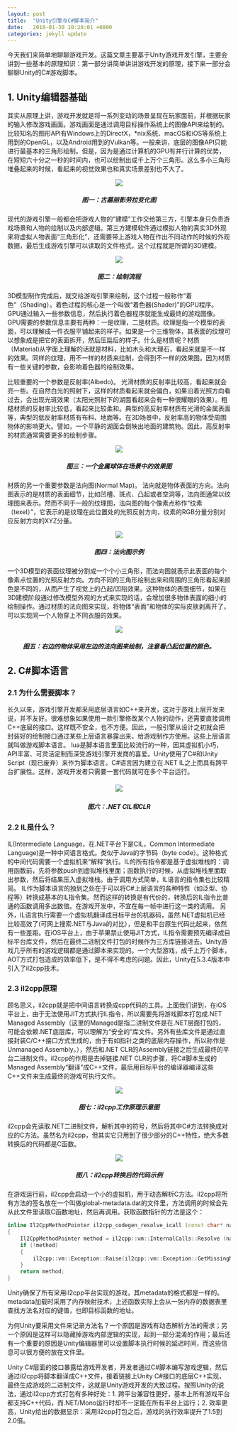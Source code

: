 ```yaml
---
layout: post
title:  "Unity引擎与C#脚本简介"
date:   2018-01-30 10:28:01 +0800
categories: jekyll update
---
```

今天我们来简单地聊聊游戏开发。这篇文章主要基于Unity游戏开发引擎，主要会讲到一些基本的原理知识：第一部分讲简单讲讲游戏开发的原理，接下来一部分会聊聊Unity的C#游戏脚本。
## 1. Unity编辑器基础
其实从原理上讲，游戏开发就是将一系列变动的场景呈现在玩家面前，并根据玩家的输入修改游戏画面。游戏画面是通过调用目标操作系统上的图像API来绘制的。比较知名的图形API有Windows上的DirectX，*nix系统、macOS和iOS等系统上用到的OpenGL，以及Android用到的Vulkan等。一般来讲，底层的图像API只能进行最基本的三角形绘制。但是，因为是通过计算机的GPU有并行计算的优势，在短短六十分之一秒的时间内，也可以绘制出成千上万个三角形。这么多小三角形堆叠起来的时候，看起来的视觉效果也和真实场景差别也不大了。

<p align="center">
<img src="/assets/image/2018-1-30-unity_engine_and_csharp_script/pic_1.png">
</p>

<h5 align="center">
图一：古墓丽影劳拉变化图
</h5>

现代的游戏引擎一般都会把游戏人物的“建模”工作交给第三方，引擎本身只负责游戏场景和人物的绘制以及内部逻辑。第三方建模软件通过模拟人物的真实3D外观来将虚拟人物表面“三角形化”，还需要带上游戏人物在作出不同动作的时候的外观数据，最后生成游戏引擎可以读取的文件格式，这个过程就是所谓的3D建模。
<p align="center">
<img src="/assets/image/2018-1-30-unity_engine_and_csharp_script/pic_2.png">
</p>

<h5 align="center">
图二：绘制流程
</h5>

3D模型制作完成后，就交给游戏引擎来绘制，这个过程一般称作“着色”（Shading）。着色过程的核心是一个叫做“着色器(Shader)”的GPU程序。GPU通过输入一些参数信息，然后执行着色器程序就能生成最终的游戏图像。GPU需要的参数信息主要有两种：一是纹理，二是材质。纹理是指一个模型的表面，可以理解成一件衣服平铺起来的样子。如果是一个三维物体，其表面的纹理可以想象成是把它的表面拆开，然后压扁后的样子。什么是材质呢？材质（Material)从字面上理解的话就是材料，比如木头和大理石，看起来就是不一样的效果。同样的纹理，用不一样的材质来绘制，会得到不一样的效果图。因为材质有一些关键的参数，会影响着色器的绘制效果。

比较重要的一个参数是反射率(Albedo)。
光滑材质的反射率比较高，看起来就会亮一些。在自然白光的照射下，这样的材质看起来就会偏白，如果沿着光照方向看过去，会出现光斑效果（太阳光照射下的湖面看起来会有一种很耀眼的效果）。粗糙材质的反射率比较低，看起来比较柔和。典型的高反射率材质有光滑的金属表面等，典型的低反射率材质有布料、地面等。在3D场景中，反射率高的物体受周围物体的影响更大。譬如，一个平静的湖面会倒映出地面的建筑物。因此，高反射率的材质通常需要更多的绘制步骤。
<p align="center">
<img src="/assets/image/2018-1-30-unity_engine_and_csharp_script/pic_3.png">
</p>

<h5 align="center">
图三：一个金属球体在场景中的效果图
</h5>

材质的另一个重要参数是法向图(Normal Map)。
法向就是物体表面的方向。法向图表示的是材质的表面细节，比如凹槽、斑点、凸起或者空洞等，法向图通常以纹理图来表示。然而不同于一般的纹理图，法向图的每个像素点称作“纹素（texel）”，它表示的是纹理在此位置处的光照反射方向，纹素的RGB分量分别对应反射方向的XYZ分量。
<p align="center">
<img src="/assets/image/2018-1-30-unity_engine_and_csharp_script/pic_4.png">
</p>

<h5 align="center">
图四：法向图示例
</h5>

一个3D模型的表面纹理被分割成一个个小三角形，而法向图就表示此表面的每个像素点位置的光照反射方向。方向不同的三角形绘制出来和周围的三角形看起来颜色是不同的，从而产生了视觉上的凸起/凹陷效果。这种物体的表面细节，如果在3D建模阶段通过修改模型外观的方式来实现的话，会增加很多物体表面的细小的绘制操作。通过材质的法向图来实现，将物体“表面”和物体的实际皮肤剥离开了，可以实现同一个人物穿上不同衣服的效果。
<p align="center">
<img src="/assets/image/2018-1-30-unity_engine_and_csharp_script/pic_5.png">
</p>

<h5 align="center">
图五：右边的物体采用左边的法向图来绘制，注意看凸起位置的颜色。
</h5>

##  2. C#脚本语言
### 2.1 为什么需要脚本？
长久以来，游戏引擎开发都采用底层语言如C++来开发，这对于游戏上层开发来说，并不友好。很难想象如果使用一款引擎修改某个人物的动作，还需要直接调用C++底层的接口。这样既不安全，也不方便。因此，一般引擎从设计之初就会把封装好的绘制接口通过某些上层语言暴露出来，给游戏制作方使用。这些上层语言就叫做游戏脚本语言。
lua是脚本语言里面比较流行的一种，因其虚拟机小巧，API丰富、可灵活定制而深受游戏引擎开发商的喜爱。Unity使用了C#和Unity Script（现已废弃）来作为脚本语言。C#语言因为建立在.NET IL之上而具有跨平台扩展性。这样，游戏开发者只需要一套代码就可在多个平台运行。
<h5 align="center">
<img src="/assets/image/2018-1-30-unity_engine_and_csharp_script/pic_6.png">
</h5>

<h5 align="center">
图六：.NET CIL和CLR
</h5>

### 2.2 IL是什么？

IL(Intermediate Language，在.NET平台下是CIL，Common Intermediate Language)是一种中间语言格式。类似于Java的字节码（byte code）。这种格式的中间代码需要一个虚拟机来“解释”执行。IL的所有指令都是基于虚拟堆栈的：调用函数前，先将参数push到虚拟堆栈里面；函数执行的时候，从虚拟堆栈里面取出参数，然后将结果压入虚拟堆栈。由于调用方式简单，IL语言的指令集也比较精简。
IL作为脚本语言的独到之处在于可以将C#上层语言的各种特性（如泛型、协程等）转换成基本的IL指令集。然而这样的转换是有代价的，转换后的IL指令比普通的函数调用多出数倍。在游戏开发中，不宜在每一帧中进行这一类的调用。
另外，IL语言执行需要一个虚拟机翻译成目标平台的机器码，虽然.NET虚拟机已经比较高效了(可网上搜索.NET与Java的对比），但是和平台原生代码比起来，依然有一些差距。在iOS平台上，由于苹果禁止使用JIT方式，IL指令需要预先编译成目标平台库文件，然后在最终二进制文件打包的时候作为三方库链接进去。Unity游戏几乎所有的游戏逻辑都是通过脚本来实现的。一个大型游戏，成千上万个脚本，AOT方式打包造成的效率低下，是不得不考虑的问题。因此，Unity在5.3.4版本中引入了il2cpp技术。

### 2.3 il2cpp原理
顾名思义，il2cpp就是把中间语言转换成cpp代码的工具。上面我们讲到，在iOS平台上，由于无法使用JIT方式执行IL指令，所以需要先将游戏脚本打包成.NET Managed Assembly（这里的Managed是指二进制文件是在.NET层面打包的，可能会依赖.NET底层库，可以理解为“安全的”库文件。另外有些库文件是通过直接封装C/C++接口方式生成的，由于有如指针之类的底层内存操作，所以称作是Unmanaged Assembly。），然后和.NET CLR的Assembly链接之后生成最终的平台二进制文件。il2cpp的作用是去掉链接.NET CLR的步骤，将C#脚本生成的Managed Assembly“翻译”成C++文件，最后用目标平台的编译器编译这些C++文件来生成最终的游戏可执行文件。
<p align="center">
<img src="/assets/image/2018-1-30-unity_engine_and_csharp_script/pic_7.png">
</p>

<h5 align="center">
图七：il2cpp工作原理示意图
</h5>

il2cpp会先读取.NET二进制文件，解析其中的符号，然后将其中C#方法转换成对应的C方法。虽然名为il2cpp，但其实它只用到了很少部分的C++特性，绝大多数转换后的代码都是C函数。
<p align="center">
<img src="/assets/image/2018-1-30-unity_engine_and_csharp_script/pic_8.png">
</p>

<h5 align="center">
图八：il2cpp转换后的代码示例
</h5>
在游戏运行前，il2cpp会启动一个小的虚拟机，用于动态解析C方法。il2cpp将所有方法的签名放在一个叫做global-metadata.dat的文件里，方法调用的时候会先从此文件里读取C函数地址，然后再调用。获取函数指针的方法是这个：

```c++
inline Il2CppMethodPointer il2cpp_codegen_resolve_icall (const char* name)
{
    Il2CppMethodPointer method = il2cpp::vm::InternalCalls::Resolve (name);
    if (!method)
    {
        il2cpp::vm::Exception::Raise(il2cpp::vm::Exception::GetMissingMethodException(name));
    }
    return method;
}
```

Unity确保了所有采用il2cpp平台实现的游戏，其metadata的格式都是一样的。metadata加载时采用了内存映射技术，上述函数实际上会从一张内存的数据表里查找方法名对应的键值，也即目标函数的地址。

为何Unity要采用文件来记录方法名？一个原因是游戏有动态解析方法的需求；另一个原因是这样可以隐藏掉游戏内部逻辑的实现，起到一部分混淆的作用；最后还有一个重要的原因是Unity编辑器里可以设置脚本执行时候的延迟时间，而这些信息可以很方便的放在文件里。

Unity C#层面的接口暴露给游戏开发者，开发者通过C#脚本编写游戏逻辑，然后通过il2cpp将脚本翻译成C++文件，接着链接上Unity C#接口的底层C++实现，最终生成游戏的二进制文件，这就是Unity游戏开发的大致过程。按照Unity的说法，通过il2cpp方式打包有多种好处：1. 跨平台兼容性更好，基本上所有游戏平台都支持C++代码，而.NET/Mono运行时却不一定能在所有平台上运行；2. 效率更高，Unity给出的数据显示：采用il2cpp打包之后，游戏的执行效率提升了1.5到2.0倍。
